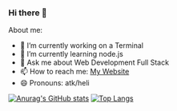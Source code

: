 ### Hi there 👋


<!--**everythxxgs/everythxxgs** is a ✨ _special_ ✨ repository because its `README.md` (this file) appears on your GitHub profile.-->

About me:
- 🔭 I’m currently working on a Terminal
- 🌱 I’m currently learning node.js
- 💬 Ask me about Web Development Full Stack
- 📫 How to reach me: [My Website](https://leonardbauer.com)
- 😄 Pronouns: atk/heli
<!-- - ⚡ Fun fact: ... -->
<!-- - 👯 I’m looking to collaborate on ...-->
<!-- - 🤔 I’m looking for help with ... -->

[![Anurag's GitHub stats](https://card-72ssw1zy3-everythxxgs.vercel.app/api?username=everythxxgs&show_icons=true)](https://github.com/anuraghazra/github-readme-stats)
[![Top Langs](https://card-72ssw1zy3-everythxxgs.vercel.app/api/top-langs/?username=anuraghazra&layout=compact)](https://github.com/anuraghazra/github-readme-stats)
